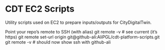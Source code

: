 # CDT EC2 Scripts
Utility scripts used on EC2 to prepare inputs/outputs for CityDigitalTwin.


Point your repo’s remote to SSH (with alias)
git remote -v                            # see current (it’s https)
git remote set-url origin git@github-ali:AliPGL/cdt-platform-scripts.git
git remote -v                            # should now show ssh with github-ali
